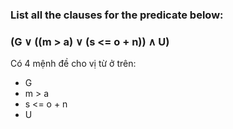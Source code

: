 ### List all the clauses for the predicate below:
### (G ∨ ((m > a) ∨ (s <= o + n)) ∧ U)


Có 4 mệnh đề cho vị từ ở trên: 
* G
* m > a
* s <= o + n
* U